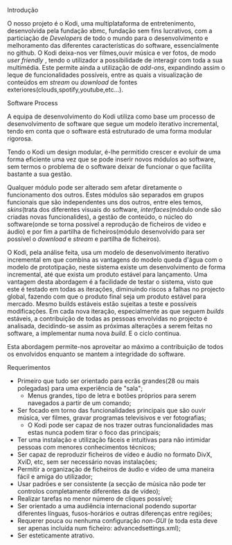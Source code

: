 Introdução

O nosso projeto é o Kodi, uma multiplataforma de entretenimento, desenvolvida pela fundação xbmc, fundação sem fins lucrativos, com a particiação de *Developers* de todo o mundo para o desenvolvimento e melhoramento das diferentes características do software, essencialmente no github.
O Kodi deixa-nos ver filmes,ouvir música e ver fotos, de modo *user friendly* , tendo o utilizador a possibilidade de interagir com toda a sua multimédia.
Este permite  ainda a utilização de *add-ons*, expandindo assim o leque de funcionalidades possíveis, entre as quais a visualização de conteúdos em *stream* ou *download* de fontes exteriores(clouds,spotify,youtube,etc...).

Software Process

A equipa de desenvolvimento do Kodi utiliza como base um processo de desenvolvimento de software que segue um modelo iterativo incremental, tendo em conta que o software está estruturado de uma forma modular rigorosa.

Tendo o Kodi um design modular, é-lhe permitido crescer e evoluir de uma forma eficiente uma vez que se pode inserir novos módulos ao software, sem termos o problema de o software deixar de funcionar o que facilita bastante a sua gestão.

Qualquer módulo pode ser alterado sem afetar diretamente o funcionamento dos outros. Estes módulos são separados em grupos funcionais que são independentes uns dos outros, entre eles temos, *skins*(trata dos diferentes visuais do software, *interfaces*(módulo onde são criadas novas funcionalides), a gestão de conteúdo, o núcleo do software(onde se torna possível a reprodução de ficheiros de video e áudio) e por fim a partilha de ficheiros(módulo desenvolvido para ser possível o *download* e *stream* e partilha de ficheiros).

O Kodi, pela análise feita, usa um modelo de desenvolvimento iterativo incremental em que combina as vantagens do modelo queda d'água com o modelo de prototipação, neste sistema existe um desenvolvimento de forma incremental, até que exista um produto estável para lançamento.
Uma vantagem desta abordagem é a facilidade de testar o sistema, visto que este é testado em todas as iterações, diminuindo riscos a falhas no projecto global, fazendo com que o produto final seja um produto estável para mercado. Mesmo builds estáveis estão sujeitas a teste e possíveis modificações. Em cada nova iteração, especialmente as que seguem *builds* estáveis, a contribuição de todas as pessoas envolvidas no projecto é analisada, decidindo-se assim as próximas alterações a serem feitas no software, a implementar numa nova *build*. E o ciclo continua.

Esta abordagem permite-nos aproveitar ao máximo a contribuição de todos os envolvidos enquanto se mantem a integridade do software.


Requerimentos

- Primeiro que tudo ser orientado para ecrãs grandes(28 ou mais polegadas) para uma experiência de "sala";
  - Menus grandes, tipo de letra e botões próprios para serem navegados a partir de um comando;
- Ser focado em torno das funcionalidades principais que são ouvir música, ver filmes, gravar programas televisivos e ver fotografias;
  - O Kodi pode ser capaz de nos trazer outras funcionalidades mas estas nunca podem tirar o foco das principais;
- Ter uma instalação e utilização fáceis e intuitivas para não intimidar pessoas com menores conhecimentos técnicos;
- Ser capaz de reproduzir ficheiros de vídeo e áudio no formato DivX, XviD, etc, sem ser necessário novas instalações;
- Permitir a organização de ficheiros de áudio e vídeo de uma maneira fácil e amiga do utilizador;
- Usar padrões e ser consistente (a secção de música não pode ter controlos completamente diferentes da de vídeo);
- Realizar tarefas no menor número de cliques possível;
- Ser orientado a uma audiência internacional podendo suportar diferentes línguas, fusos-horários e outras diferenças entre regiões;
- Requerer pouca ou nenhuma configuração *non-GUI* (e toda esta deve ser apenas incluída num ficheiro: advancedsettings.xml);
- Ser esteticamente atrativo.

